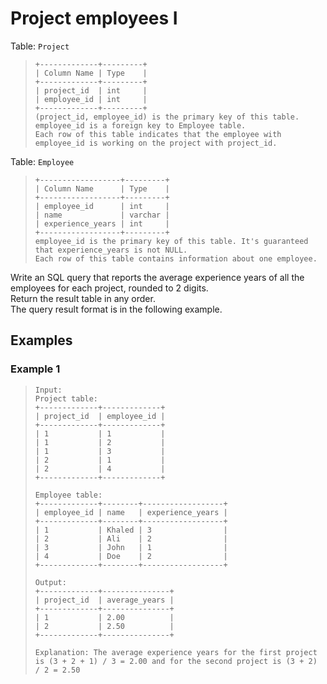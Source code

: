 # Project employees I

Table: `Project`
> ```
> +-------------+---------+
> | Column Name | Type    |
> +-------------+---------+
> | project_id  | int     |
> | employee_id | int     |
> +-------------+---------+
> (project_id, employee_id) is the primary key of this table.
> employee_id is a foreign key to Employee table.
> Each row of this table indicates that the employee with employee_id is working on the project with project_id.
> ```

Table: `Employee`
> ```
> +------------------+---------+
> | Column Name      | Type    |
> +------------------+---------+
> | employee_id      | int     |
> | name             | varchar |
> | experience_years | int     |
> +------------------+---------+
> employee_id is the primary key of this table. It's guaranteed that experience_years is not NULL.
> Each row of this table contains information about one employee.
> ```

Write an SQL query that reports the average experience years of all the employees for each project, rounded to 2 digits.  
Return the result table in any order.  
The query result format is in the following example.

## Examples
### Example 1
> ```
> Input: 
> Project table:
> +-------------+-------------+
> | project_id  | employee_id |
> +-------------+-------------+
> | 1           | 1           |
> | 1           | 2           |
> | 1           | 3           |
> | 2           | 1           |
> | 2           | 4           |
> +-------------+-------------+
> 
> Employee table:
> +-------------+--------+------------------+
> | employee_id | name   | experience_years |
> +-------------+--------+------------------+
> | 1           | Khaled | 3                |
> | 2           | Ali    | 2                |
> | 3           | John   | 1                |
> | 4           | Doe    | 2                |
> +-------------+--------+------------------+
> 
> Output: 
> +-------------+---------------+
> | project_id  | average_years |
> +-------------+---------------+
> | 1           | 2.00          |
> | 2           | 2.50          |
> +-------------+---------------+
> 
> Explanation: The average experience years for the first project is (3 + 2 + 1) / 3 = 2.00 and for the second project is (3 + 2) / 2 = 2.50
> ```